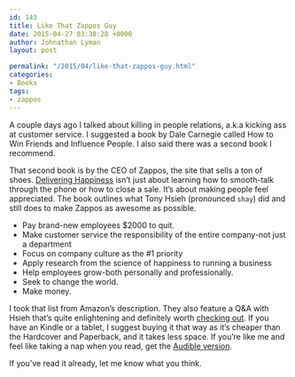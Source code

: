 ```yaml
---
id: 143
title: Like That Zappos Guy
date: 2015-04-27 03:38:28 +0000
author: Johnathan Lyman
layout: post

permalink: "/2015/04/like-that-zappos-guy.html"
categories:
- Books
tags:
- zappos
---
```

A couple days ago I talked about killing in people relations, a.k.a kicking ass at customer service. I suggested a book by Dale Carnegie called How to Win Friends and Influence People. I also said there was a second book I recommend.

That second book is by the CEO of Zappos, the site that sells a ton of shoes. [Delivering Happiness][1] isn’t just about learning how to smooth-talk through the phone or how to close a sale. It’s about making people feel appreciated. The book outlines what Tony Hsieh (pronounced `shay`) did and still does to make Zappos as awesome as possible.

*   Pay brand-new employees $2000 to quit.
*   Make customer service the responsibility of the entire company-not just a department
*   Focus on company culture as the #1 priority
*   Apply research from the science of happiness to running a business
*   Help employees grow-both personally and professionally.
*   Seek to change the world.
*   Make money.

I took that list from Amazon’s description. They also feature a Q&A with Hsieh that’s quite enlightening and definitely worth [checking out][2]. If you have an Kindle or a tablet, I suggest buying it that way as it’s cheaper than the Hardcover and Paperback, and it takes less space. If you’re like me and feel like taking a nap when you read, get the [Audible version][3].

If you’ve read it already, let me know what you think.

[1]: http://www.amazon.com/gp/product/B003JTHXN6/ref=as_li_tl?ie=UTF8&camp=1789&creative=390957&creativeASIN=B003JTHXN6&linkCode=as2&tag=jlymannet-20&linkId=F2YCPEVVP25QDMQI
[2]: http://www.amazon.com/gp/product/B003JTHXN6/ref=as_li_tl?ie=UTF8&camp=1789&creative=390957&creativeASIN=B003JTHXN6&linkCode=as2&tag=jlymannet-20&linkId=F2YCPEVVP25QDMQI
[3]: http://www.amazon.com/gp/product/B003QADCNS/ref=as_li_tl?ie=UTF8&camp=1789&creative=390957&creativeASIN=B003QADCNS&linkCode=as2&tag=jlymannet-20&linkId=NTRBAV6C7SGGCZEJ